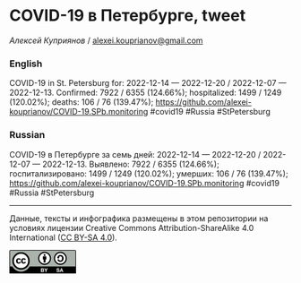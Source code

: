 COVID-19 в Петербурге, tweet
============================

*Алексей Куприянов* /
<a href="mailto:alexei.kouprianov@gmail.com" class="email">alexei.kouprianov@gmail.com</a>

### English

COVID-19 in St. Petersburg for: 2022-12-14 — 2022-12-20 / 2022-12-07 —
2022-12-13. Сonfirmed: 7922 / 6355 (124.66%); hospitalized: 1499 / 1249
(120.02%); deaths: 106 / 76 (139.47%);
<a href="https://github.com/alexei-kouprianov/COVID-19.SPb.monitoring" class="uri">https://github.com/alexei-kouprianov/COVID-19.SPb.monitoring</a>
\#covid19 \#Russia \#StPetersburg

### Russian

COVID-19 в Петербурге за семь дней: 2022-12-14 — 2022-12-20 / 2022-12-07
— 2022-12-13. Выявлено: 7922 / 6355 (124.66%); госпитализировано: 1499 /
1249 (120.02%); умерших: 106 / 76 (139.47%);
<a href="https://github.com/alexei-kouprianov/COVID-19.SPb.monitoring" class="uri">https://github.com/alexei-kouprianov/COVID-19.SPb.monitoring</a>
\#covid19 \#Russia \#StPetersburg

------------------------------------------------------------------------

Данные, тексты и инфографика размещены в этом репозитории на условиях
лицензии Creative Commons Attribution-ShareAlike 4.0 International ([CC
BY-SA 4.0](https://creativecommons.org/licenses/by-sa/4.0/)).

![](../misc/CC-BY-SA-icon.png "CC-BY-SA")
